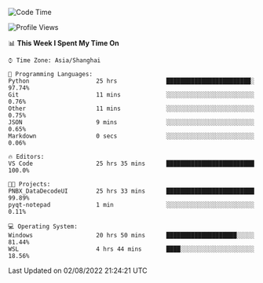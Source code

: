 <!--START_SECTION:waka-->
![Code Time](http://img.shields.io/badge/Code%20Time-187%20hrs%2053%20mins-blue)

![Profile Views](http://img.shields.io/badge/Profile%20Views-0-blue)

📊 **This Week I Spent My Time On** 

```text
⌚︎ Time Zone: Asia/Shanghai

💬 Programming Languages: 
Python                   25 hrs              ████████████████████████░   97.74% 
Git                      11 mins             ░░░░░░░░░░░░░░░░░░░░░░░░░   0.76% 
Other                    11 mins             ░░░░░░░░░░░░░░░░░░░░░░░░░   0.75% 
JSON                     9 mins              ░░░░░░░░░░░░░░░░░░░░░░░░░   0.65% 
Markdown                 0 secs              ░░░░░░░░░░░░░░░░░░░░░░░░░   0.06%

🔥 Editors: 
VS Code                  25 hrs 35 mins      █████████████████████████   100.0%

🐱‍💻 Projects: 
PNBX_DataDecodeUI        25 hrs 33 mins      █████████████████████████   99.89% 
pyqt-notepad             1 min               ░░░░░░░░░░░░░░░░░░░░░░░░░   0.11%

💻 Operating System: 
Windows                  20 hrs 50 mins      ████████████████████░░░░░   81.44% 
WSL                      4 hrs 44 mins       ████░░░░░░░░░░░░░░░░░░░░░   18.56%

```


 Last Updated on 02/08/2022 21:24:21 UTC
<!--END_SECTION:waka-->